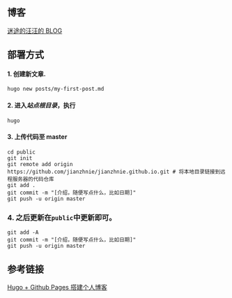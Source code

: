 ## 博客

[迷途的汪汪的 BLOG](https://lostwangwang.github.io/)

## 部署方式

#### 1. 创建新文章.

```shell
hugo new posts/my-first-post.md
```

#### 2. 进入*站点根目录*，执行

```shell
hugo
```

#### 3. 上传代码至 master

```shell
cd public
git init
git remote add origin https://github.com/jianzhnie/jianzhnie.github.io.git # 将本地目录链接到远程服务器的代码仓库
git add .
git commit -m "[介绍，随便写点什么，比如日期]"
git push -u origin master
```

### 4. 之后更新在`public`中更新即可。

```shell
git add -A
git commit -m "[介绍，随便写点什么，比如日期]"
git push -u origin master
```

## 参考链接

[Hugo + Github Pages 搭建个人博客](https://jianzhnie.github.io/post/hugo_site/)

